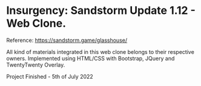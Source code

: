 # Insurgency: Sandstorm Update 1.12 - Web Clone.
  Reference: https://sandstorm.game/glasshouse/

All kind of materials integrated in this web clone belongs to their respective owners.
Implemented using HTML/CSS with Bootstrap, JQuery and TwentyTwenty Overlay.

Project Finished - 5th of July 2022
